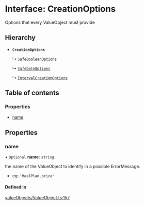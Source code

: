# Interface: CreationOptions

Options that every ValueObject must provide

## Hierarchy

- **`CreationOptions`**

  ↳ [`SafeBooleanOptions`](../wiki/SafeBooleanOptions)

  ↳ [`SafeDateOptions`](../wiki/SafeDateOptions)

  ↳ [`IntervalCreationOptions`](../wiki/IntervalCreationOptions)

## Table of contents

### Properties

- [name](../wiki/CreationOptions#name)

## Properties

### name

• `Optional` **name**: `string`

the name of the ValueObject to identify in a possible ErrorMessage.
- eg: `'MealPlan.price'`

#### Defined in

[valueObjects/ValueObject.ts:157](https://github.com/pcprinz/DDD-basics/blob/f16da81/src/valueObjects/ValueObject.ts#L157)
